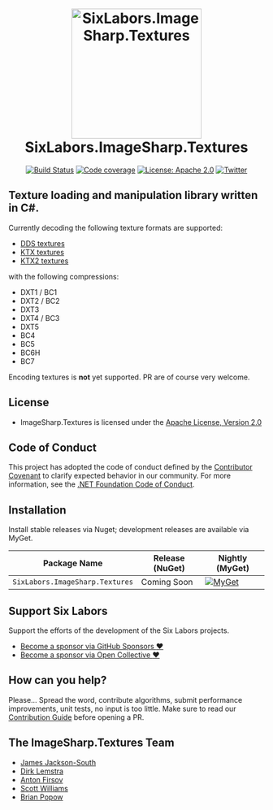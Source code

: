 <h1 align="center">

<img src="https://github.com/SixLabors/Branding/raw/main/icons/imagesharp.textures/sixlabors.imagesharp.textures.svg?sanitize=true" alt="SixLabors.ImageSharp.Textures" width="256"/>
<br/>
SixLabors.ImageSharp.Textures
</h1>

<div align="center">

[![Build Status](https://img.shields.io/github/workflow/status/SixLabors/ImageSharp.Textures/Build/main)](https://github.com/SixLabors/ImageSharp.Textures/actions)
[![Code coverage](https://codecov.io/gh/SixLabors/ImageSharp.Textures/branch/main/graph/badge.svg)](https://codecov.io/gh/SixLabors/ImageSharp)
[![License: Apache 2.0](https://img.shields.io/badge/license-Apache%202.0-blue.svg)](https://opensource.org/licenses/Apache-2.0)
[![Twitter](https://img.shields.io/twitter/url/http/shields.io.svg?style=flat&logo=twitter)](https://twitter.com/intent/tweet?hashtags=imagesharp,dotnet,oss&text=ImageSharp.+A+new+cross-platform+2D+graphics+API+in+C%23&url=https%3a%2f%2fgithub.com%2fSixLabors%2fImageSharp&via=sixlabors)

</div>

## Texture loading and manipulation library written in C#.

Currently decoding the following texture formats are supported:

- [DDS textures]()
- [KTX textures](http://paulbourke.net/dataformats/ktx/)
- [KTX2 textures](https://github.khronos.org/KTX-Specification/)

with the following compressions:

- DXT1 / BC1
- DXT2 / BC2
- DXT3
- DXT4 / BC3
- DXT5
- BC4
- BC5
- BC6H
- BC7

Encoding textures is **not** yet supported. PR are of course very welcome.

## License

- ImageSharp.Textures is licensed under the [Apache License, Version 2.0](https://opensource.org/licenses/Apache-2.0)

## Code of Conduct  
This project has adopted the code of conduct defined by the [Contributor Covenant](https://contributor-covenant.org/) to clarify expected behavior in our community.
For more information, see the [.NET Foundation Code of Conduct](https://dotnetfoundation.org/code-of-conduct).

## Installation 

Install stable releases via Nuget; development releases are available via MyGet.

| Package Name                   | Release (NuGet) | Nightly (MyGet) |
|--------------------------------|-----------------|-----------------|
| `SixLabors.ImageSharp.Textures`         | Coming Soon | [![MyGet](https://img.shields.io/myget/sixlabors/vpre/SixLabors.ImageSharp.svg)](https://www.myget.org/feed/sixlabors/package/nuget/SixLabors.ImageSharp.Textures) |

## Support Six Labors

Support the efforts of the development of the Six Labors projects.
 - [Become a sponsor via GitHub Sponsors :heart:]( https://github.com/sponsors/SixLabors)
 - [Become a sponsor via Open Collective :heart:](https://opencollective.com/sixlabors)

## How can you help?

Please... Spread the word, contribute algorithms, submit performance improvements, unit tests, no input is too little. Make sure to read our [Contribution Guide](.github/CONTRIBUTING.md) before opening a PR.

## The ImageSharp.Textures Team

- [James Jackson-South](https://github.com/jimbobsquarepants)
- [Dirk Lemstra](https://github.com/dlemstra)
- [Anton Firsov](https://github.com/antonfirsov)
- [Scott Williams](https://github.com/tocsoft)
- [Brian Popow](https://github.com/brianpopow)
